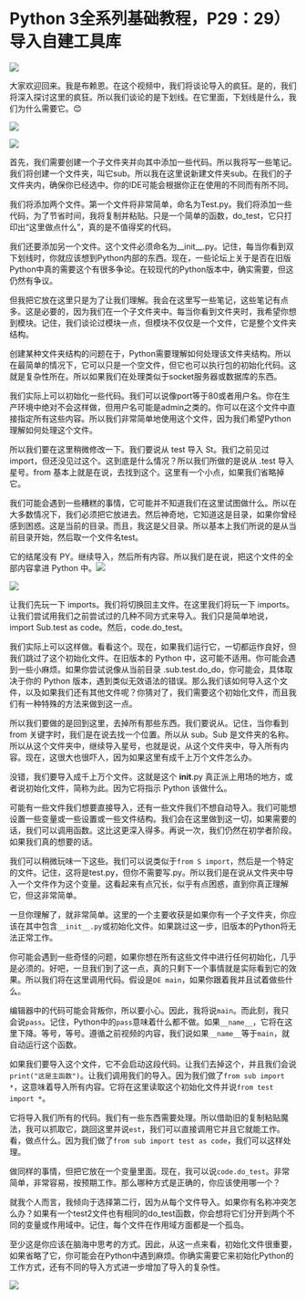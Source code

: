 # Python 3全系列基础教程，P29：29）导入自建工具库 

![](img/f7373098dc4fb9ed5c845771e433d5ec_0.png)

大家欢迎回来。我是布赖恩。在这个视频中，我们将谈论导入的疯狂。是的，我们将深入探讨这里的疯狂。所以我们谈论的是下划线。在它里面，下划线是什么，我们为什么需要它。😊

![](img/f7373098dc4fb9ed5c845771e433d5ec_2.png)

![](img/f7373098dc4fb9ed5c845771e433d5ec_3.png)

首先，我们需要创建一个子文件夹并向其中添加一些代码。所以我将写一些笔记。我们将创建一个文件夹，叫它sub。所以我在这里说新建文件夹sub。在我们的子文件夹内，确保你已经选中。你的IDE可能会根据你正在使用的不同而有所不同。

我们将添加两个文件。第一个文件将非常简单，命名为Test.py。我们将添加一些代码，为了节省时间，我将复制并粘贴。只是一个简单的函数，do_test，它只打印出“这里做点什么”，真的是不值得奖的代码。

我们还要添加另一个文件。这个文件必须命名为__init__.py。记住，每当你看到双下划线时，你就应该想到Python内部的东西。现在，一些论坛上关于是否在旧版Python中真的需要这个有很多争论。在较现代的Python版本中，确实需要，但这仍然有争议。

但我把它放在这里只是为了让我们理解。我会在这里写一些笔记，这些笔记有点多。这是必要的，因为我们在一个子文件夹中。每当你看到文件夹时，我希望你想到模块。记住，我们谈论过模块一点，但模块不仅仅是一个文件，它是整个文件夹结构。

创建某种文件夹结构的问题在于，Python需要理解如何处理该文件夹结构。所以在最简单的情况下，它可以只是一个空文件，但它也可以执行包的初始化代码。这就是复杂性所在。所以如果我们在处理类似于socket服务器或数据库的东西。

我们实际上可以初始化一些代码。我们可以说像port等于80或者用户名。你在生产环境中绝对不会这样做，但用户名可能是admin之类的。你可以在这个文件中直接指定所有这些内容。所以我们非常简单地使用这个文件，因为我们希望Python理解如何处理这个文件。

所以我们要在这里稍微修改一下。我们要说从 test 导入 St。我们之前见过 import，但还没见过这个。这到底是什么情况？所以我们所做的是说从 .test 导入星号。from 基本上就是在说，去找到这个。这里有一个小点，如果我们省略掉它。

我们可能会遇到一些糟糕的事情，它可能并不知道我们在这里试图做什么。所以在大多数情况下，我们必须把它放进去。然后神奇地，它知道这是目录，如果你曾经感到困惑。这是当前的目录。而且，我这是父目录。所以基本上我们所说的是从当前目录开始，然后取一个文件名test。

它的结尾没有 PY。继续导入，然后所有内容。所以我们是在说，把这个文件的全部内容拿进 Python 中。![](img/f7373098dc4fb9ed5c845771e433d5ec_5.png)

![](img/f7373098dc4fb9ed5c845771e433d5ec_6.png)

让我们先玩一下 imports。我们将切换回主文件。在这里我们将玩一下 imports。让我们尝试用我们之前尝试过的几种不同方式来导入。我们只是简单地说，import Sub.test as code。然后，code.do_test。

我们实际上可以这样做。看看这个。现在，如果我们运行它，一切都运作良好，但我们跳过了这个初始化文件。在旧版本的 Python 中，这可能不适用。你可能会遇到一些小麻烦。如果你尝试说像从当前目录 .sub.test.do_do，你可能会，具体取决于你的 Python 版本，遇到类似无效语法的错误。那么我们该如何导入这个文件，以及如果我们还有其他文件呢？你猜对了，我们需要这个初始化文件，而且我们有一种特殊的方法来做到这一点。

所以我们要做的是回到这里，去掉所有那些东西。我们要说从。记住，当你看到 from 关键字时，我们是在说去找一个位置。所以从 sub。Sub 是文件夹的名称。所以从这个文件夹中，继续导入星号，也就是说，从这个文件夹中，导入所有内容。现在，这很大也很吓人，因为如果这里有成千上万个文件怎么办。

没错，我们要导入成千上万个文件。这就是这个 __init__.py 真正派上用场的地方，或者说初始化文件，简称为此。因为它将指示 Python 该做什么。

可能有一些文件我们想要直接导入，还有一些文件我们不想自动导入。我们可能想设置一些变量或一些设置或一些文件结构。我们会在这里做到这一切，如果需要的话，我们可以调用函数。这比这更深入得多。再说一次，我们仍然在初学者阶段。如果我们真的想要的话。

我们可以稍微玩味一下这些。我们可以说类似于`from S import`，然后是一个特定的文件。记住，这将是test.py，但你不需要写.py。所以我们是在说从文件夹中导入一个文件作为这个变量。这看起来有点冗长，似乎有点困惑，直到你真正理解它，但这非常简单。

一旦你理解了，就非常简单。这里的一个主要收获是如果你有一个子文件夹，你应该在其中包含`__init__.py`或初始化文件。如果跳过这一步，旧版本的Python将无法正常工作。

你可能会遇到一些奇怪的问题，如果你想在所有这些文件中进行任何初始化，几乎是必须的。好吧，一旦我们到了这一点，真的只剩下一个事情就是实际看到它的效果。所以我们将在这里调用代码。假设是`DE main`，如果你跟着我并且试着做些什么。

编辑器中的代码可能会背叛你，所以要小心。因此，我将说`main`。而此刻，我只会说`pass`。记住，Python中的`pass`意味着什么都不做。如果`__name__`，它将在这里下降。等号，等号。遵循之前视频的内容，我们说如果`__name__`等于`main`，就自动运行这个函数。

如果我们要导入这个文件，它不会启动这段代码。让我们去掉这个，并且我们会说`print("这是主函数")`。让我们调用我们的导入。因为我们做了`from sub import *`，这意味着导入所有内容。它将在这里读取这个初始化文件并说`from test import *`。

它将导入我们所有的代码。我们有一些东西需要处理。所以借助旧的复制粘贴魔法，我可以抓取它，跳回这里并说`est`，我们可以直接调用它并且它就能工作。看，做点什么。因为我们做了`from sub import test as code`，我们可以这样处理。

做同样的事情，但把它放在一个变量里面。现在，我可以说`code.do_test`。非常简单，非常容易，按预期工作。那么哪种方式是正确的，你应该使用哪一个？

就我个人而言，我倾向于选择第二行，因为从每个文件导入。如果你有名称冲突怎么办？如果有一个test2文件也有相同的do_test函数，你会想将它们分开到两个不同的变量或作用域中。记住，每个文件在作用域方面都是一个孤岛。

至少这是你应该在脑海中思考的方式。因此，从这一点来看，初始化文件很重要，如果省略了它，你可能会在Python中遇到麻烦。你确实需要它来初始化Python的工作方式，还有不同的导入方式进一步增加了导入的复杂性。

![](img/f7373098dc4fb9ed5c845771e433d5ec_8.png)
